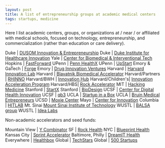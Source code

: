 ```yaml
---
layout: post
title: A list of entrepreneurship groups at academic medical centers
tags: startups, medicine
---
```


Here I list academic centers, groups, or organizations at / near / or affiliated with medical schools, focused on technology, entrepreneurship, and commercialization (rather than education or care delivery).

Duke | [DUSOM Innovation & Entrepreneurship](http://sites.duke.edu/dusomie/)
Duke | [Duke Institute for Healthcare Innovation](http://www.dihi.org/)
Yale | [Center for Biomedical & Interventional Tech](http://medicine.yale.edu/cbit/)
Hopkins | [FastForward](http://engineering.jhu.edu/fastforward/)
UPenn | [Penn HealthX](http://pennhealthx.com/)
UPenn | [UpStart](http://pci.upenn.edu/upstart/)
Emory & GaTech | [Forge](http://forgehealth.org)
Emory | [Drug Innovation Ventures](http://driveinnovations.org/)
Harvard | [Harvard Innovation Lab](https://i-lab.harvard.edu/)
Harvard | [Blavatnik Biomedical Accelerator](http://otd.harvard.edu/accelerators/blavatnik-biomedical-accelerator/)
Harvard/Partners | [RHINNO](http://rhinno.partners.org/)
Harvard/BWH | [Innovation Hub](http://disruptingmedicine.org/)
Harvard/Children's| [Innovation Acceleration Program](http://www.childrenshospital.org/research-and-innovation/innovation/iap)
Harvard/HBS| [Rock Accelerator](http://www.hbs.edu/entrepreneurship/mbacurriculum/rock-accelerator.html)
MIT | [Hacking Medicine](http://hackingmedicine.mit.edu/)
Stanford | [StartX](startx.stanford.edu)
Stanford | [BioDesign](http://biodesign.stanford.edu/bdn/index.jsp)
UCSF | [Center for Digital Health Innovation](http://centerfordigitalhealthinnovation.org/)
UCSF | [qb3](http://qb3.org/)
UCLA | [Startup in a Box](http://oip.ucla.edu/ucla-startup-box)
UCLA | [Bruin Medical Entrepreneurs](http://uclabme.squarespace.com/)
UCSD | [Moxie Center](http://www.jacobsschool.ucsd.edu/moxiecenter/)
Mayo | [Center for Innovation](http://www.mayo.edu/center-for-innovation/)
Columbia | [HITLAB](http://www.hitlab.org/)
Mt. Sinai [Mount Sinai Institute of Technology](http://msit.mssm.edu/)
WUSTL | [BALSA group](http://www.thebalsagroup.org/)
WUSTL | [Idea Labs](http://ideas.wustl.edu/about-us.html)

Non-academic accelerators and seed funds:

Mountain View | [Y Combinator](http://www.ycombinator.com/)
SF | [Rock Health](http://rockhealth.com/)
NYC | [Blueprint Health](http://www.blueprinthealth.org/)
Kansas City | [Sprint Accelerator](http://sprintaccel.com/)
Baltimore, Philly | [DreamIT Health](http://www.dreamithealth.com/)
Everywhere | [Healthbox](https://www.healthbox.com/)
Global | [TechStars](http://www.techstars.com/)
Global | [500 Startups](http://500.co/)
